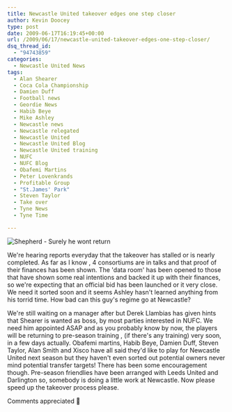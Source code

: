 ```yaml
---
title: Newcastle United takeover edges one step closer
author: Kevin Doocey
type: post
date: 2009-06-17T16:19:45+00:00
url: /2009/06/17/newcastle-united-takeover-edges-one-step-closer/
dsq_thread_id:
  - "94743859"
categories:
  - Newcastle United News
tags:
  - Alan Shearer
  - Coca Cola Championship
  - Damien Duff
  - Football news
  - Geordie News
  - Habib Beye
  - Mike Ashley
  - Newcastle news
  - Newcastle relegated
  - Newcastle United
  - Newcastle United Blog
  - Newcastle United training
  - NUFC
  - NUFC Blog
  - Obafemi Martins
  - Peter Lovenkrands
  - Profitable Group
  - "St.James' Park"
  - Steven Taylor
  - Take over
  - Tyne News
  - Tyne Time

---
```

![Shepherd - Surely he wont return](https://static.guim.co.uk/sys-images/Sport/Pix/pictures/2008/12/31/1230726665640/shepherd-002.jpg)

We're hearing reports everyday that the takeover has stalled or is nearly completed. As far as I know , 4 consortiums are in talks and that proof of their  finances has been shown. The 'data room' has been opened to those that have shown some real intentions and backed it up with their finances, so we're expecting that an official bid has been launched or it very close. We need it sorted soon and it seems Ashley hasn't learned anything from his torrid time. How bad can this guy's regime go at Newcastle?

We're still waiting on a manager after but Derek Llambias has given hints that Shearer is wanted as boss, by most parties interested in NUFC. We need him appointed ASAP and as you probably know by now, the players will be returning to pre-season training , (if there's any training) very soon, in a few days actually. Obafemi martins, Habib Beye, Damien Duff, Steven Taylor, Alan Smith and Xisco have all said they'd like to play for Newcastle United next season but they haven't even sorted out potential owners never mind potential transfer targets! There has been some encouragement though. Pre-season friendlies have been arranged with Leeds United and Darlington so, somebody is doing a little work at Newcastle. Now please speed up the takeover process please.

Comments appreciated 🙂
